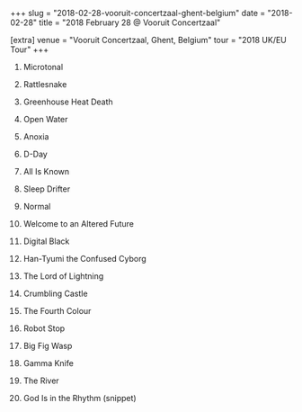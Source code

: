 +++
slug = "2018-02-28-vooruit-concertzaal-ghent-belgium"
date = "2018-02-28"
title = "2018 February 28 @ Vooruit Concertzaal"

[extra]
venue = "Vooruit Concertzaal, Ghent, Belgium"
tour = "2018 UK/EU Tour"
+++


 1. Microtonal
 2. Rattlesnake

 3. Greenhouse Heat Death

 4. Open Water

 5. Anoxia

 6. D-Day

 7. All Is Known

 8. Sleep Drifter

 9. Normal
10. Welcome to an Altered Future

11. Digital Black

12. Han-Tyumi the Confused Cyborg

13. The Lord of Lightning

14. Crumbling Castle

15. The Fourth Colour

16. Robot Stop

17. Big Fig Wasp

18. Gamma Knife

19. The River

20. God Is in the Rhythm
    (snippet)


